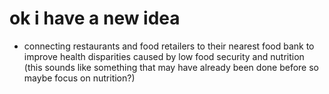 # ok i have a new idea

- connecting restaurants and food retailers to their nearest food bank to improve health disparities caused by low food security and nutrition (this sounds like something that may have already been done before so maybe focus on nutrition?)

